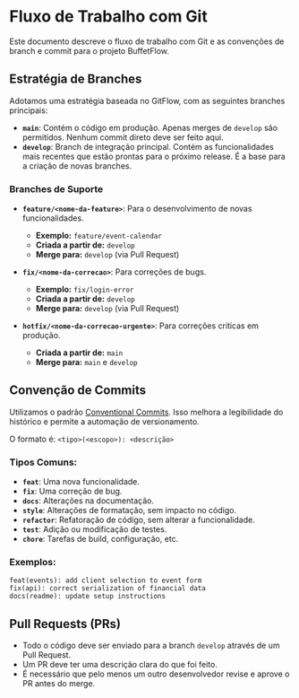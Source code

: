 # Fluxo de Trabalho com Git

Este documento descreve o fluxo de trabalho com Git e as convenções de branch e commit para o projeto BuffetFlow.

## Estratégia de Branches

Adotamos uma estratégia baseada no GitFlow, com as seguintes branches principais:

- **`main`**: Contém o código em produção. Apenas merges de `develop` são permitidos. Nenhum commit direto deve ser feito aqui.
- **`develop`**: Branch de integração principal. Contém as funcionalidades mais recentes que estão prontas para o próximo release. É a base para a criação de novas branches.

### Branches de Suporte

- **`feature/<nome-da-feature>`**: Para o desenvolvimento de novas funcionalidades.
  - **Exemplo:** `feature/event-calendar`
  - **Criada a partir de:** `develop`
  - **Merge para:** `develop` (via Pull Request)

- **`fix/<nome-da-correcao>`**: Para correções de bugs.
  - **Exemplo:** `fix/login-error`
  - **Criada a partir de:** `develop`
  - **Merge para:** `develop` (via Pull Request)

- **`hotfix/<nome-da-correcao-urgente>`**: Para correções críticas em produção.
  - **Criada a partir de:** `main`
  - **Merge para:** `main` e `develop`

## Convenção de Commits

Utilizamos o padrão [Conventional Commits](https://www.conventionalcommits.org/en/v1.0.0/). Isso melhora a legibilidade do histórico e permite a automação de versionamento.

O formato é: `<tipo>(<escopo>): <descrição>`

### Tipos Comuns:

- **`feat`**: Uma nova funcionalidade.
- **`fix`**: Uma correção de bug.
- **`docs`**: Alterações na documentação.
- **`style`**: Alterações de formatação, sem impacto no código.
- **`refactor`**: Refatoração de código, sem alterar a funcionalidade.
- **`test`**: Adição ou modificação de testes.
- **`chore`**: Tarefas de build, configuração, etc.

### Exemplos:

```
feat(events): add client selection to event form
fix(api): correct serialization of financial data
docs(readme): update setup instructions
```

## Pull Requests (PRs)

- Todo o código deve ser enviado para a branch `develop` através de um Pull Request.
- Um PR deve ter uma descrição clara do que foi feito.
- É necessário que pelo menos um outro desenvolvedor revise e aprove o PR antes do merge.